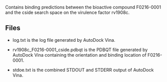 Contains binding predictions between the bioactive compound F0216-0001 and the cside search space on the virulence factor rv1908c.

## Files

- log.txt is the log file generated by AutoDock Vina.

- rv1908c_F0216-0001_cside.pdbqt is the PDBQT file generated by AutoDock Vina containing the orientation and binding location of F0216-0001.

- stdoe.txt is the combined STDOUT and STDERR output of AutoDock Vina.


